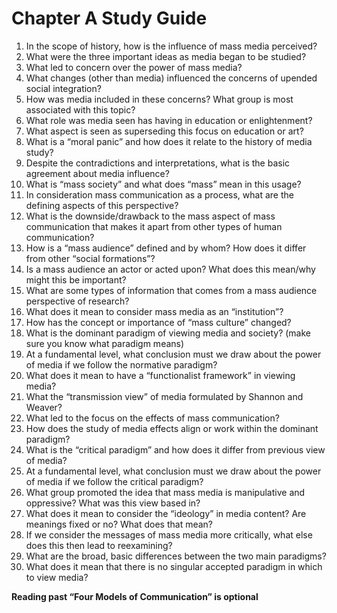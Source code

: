 # Chapter A Study Guide
1.	In the scope of history, how is the influence of mass media perceived? 
2.	What were the three important ideas as media began to be studied?
3.	What led to concern over the power of mass media?
4.	What changes (other than media) influenced the concerns of upended social integration?
5.	How was media included in these concerns? What group is most associated with this topic? 
6.	What role was media seen has having in education or enlightenment?
7.	What aspect is seen as superseding this focus on education or art? 
8.	What is a “moral panic” and how does it relate to the history of media study?
9.	Despite the contradictions and interpretations, what is the basic agreement about media influence?
10.	What is “mass society” and what does “mass” mean in this usage?
11.	In consideration mass communication as a process, what are the defining aspects of this perspective?
12.	What is the downside/drawback to the mass aspect of mass communication that makes it apart from other types of human communication? 
13.	How is a “mass audience” defined and by whom? How does it differ from other “social formations”?
14.	Is a mass audience an actor or acted upon? What does this mean/why might this be important?
15.	What are some types of information that comes from a mass audience perspective of research?
16.	What does it mean to consider mass media as an “institution”?
17.	How has the concept or importance of “mass culture” changed?
18.	What is the dominant paradigm of viewing media and society? (make sure you know what paradigm means)
19.	At a fundamental level, what conclusion must we draw about the power of media if we follow the normative paradigm?
20.	What does it mean to have a “functionalist framework” in viewing media?
21.	What the “transmission view” of media formulated by Shannon and Weaver?
22.	What led to the focus on the effects of mass communication? 
23.	How does the study of media effects align or work within the dominant paradigm?
24.	What is the “critical paradigm” and how does it differ from previous view of media?
25.	At a fundamental level, what conclusion must we draw about the power of media if we follow the critical paradigm?
26.	What group promoted the idea that mass media is manipulative and oppressive? What was this view based in?
27.	What does it mean to consider the “ideology” in media content? Are meanings fixed or no? What does that mean?
28.	If we consider the messages of mass media more critically, what else does this then lead to reexamining?
29.	What are the broad, basic differences between the two main paradigms? 
30.	What does it mean that there is no singular accepted paradigm in which to view media?

**Reading past “Four Models of Communication” is optional**
